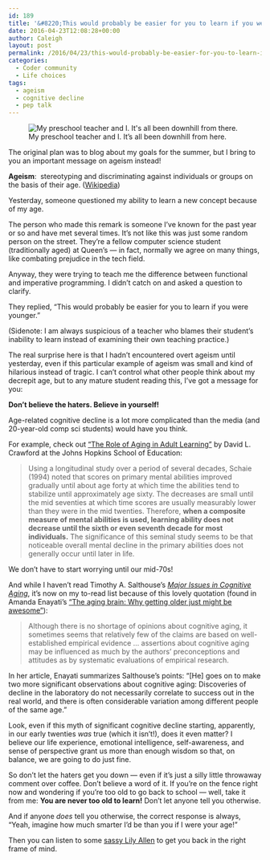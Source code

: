 ```yaml
---
id: 189
title: '&#8220;This would probably be easier for you to learn if you were younger.&#8221;'
date: 2016-04-23T12:08:28+00:00
author: Caleigh
layout: post
permalink: /2016/04/23/this-would-probably-be-easier-for-you-to-learn-if-you-were-younger/
categories:
  - Coder community
  - Life choices
tags:
  - ageism
  - cognitive decline
  - pep talk
---
```

<figure><img src="{{ site.baseurl }}/public/posts/preschool.jpg" alt="My preschool teacher and I. It's all been downhill from there." sizes="(max-width: 400px) 100vw, 400px" data-recalc-dims="1" /><figcaption class="wp-caption-text">My preschool teacher and I. It&#8217;s all been downhill from here.</figcaption></figure> 

The original plan was to blog about my goals for the summer, but I bring to you an important message on ageism instead!

**Ageism**:  stereotyping and discriminating against individuals or groups on the basis of their age. ([Wikipedia](https://en.wikipedia.org/wiki/Ageism))

Yesterday, someone questioned my ability to learn a new concept because of my age.

The person who made this remark is someone I&#8217;ve known for the past year or so and have met several times. It&#8217;s not like this was just some random person on the street. They&#8217;re a fellow computer science student (traditionally aged) at Queen&#8217;s &#8212; in fact, normally we agree on many things, like combating prejudice in the tech field.

Anyway, they were trying to teach me the difference between functional and imperative programming. I didn&#8217;t catch on and asked a question to clarify.

They replied, &#8220;This would probably be easier for you to learn if you were younger.&#8221;

(Sidenote: I am always suspicious of a teacher who blames their student&#8217;s inability to learn instead of examining their own teaching practice.)

The real surprise here is that I hadn&#8217;t encountered overt ageism until yesterday, even if this particular example of ageism was small and kind of hilarious instead of tragic. I can&#8217;t control what other people think about my decrepit age, but to any mature student reading this, I&#8217;ve got a message for you:

**Don&#8217;t believe the haters. Believe in yourself!** 

Age-related cognitive decline is a lot more complicated than the media (and 20-year-old comp sci students) would have you think.

For example, check out [&#8220;The Role of Aging in Adult Learning&#8221;](http://education.jhu.edu/PD/newhorizons/lifelonglearning/higher-education/implications/) by David L. Crawford at the Johns Hopkins School of Education:

> Using a longitudinal study over a period of several decades, Schaie (1994) noted that scores on primary mental abilities improved gradually until about age forty at which time the abilities tend to stabilize until approximately age sixty. The decreases are small until the mid seventies at which time scores are usually measurably lower than they were in the mid twenties. Therefore, **when a composite measure of mental abilities is used, learning ability does not decrease until the sixth or even seventh decade for most individuals.** The significance of this seminal study seems to be that noticeable overall mental decline in the primary abilities does not generally occur until later in life.

We don&#8217;t have to start worrying until our mid-70s!

And while I haven&#8217;t read Timothy A. Salthouse&#8217;s [_Major Issues in Cognitive Aging_](https://global.oup.com/academic/product/major-issues-in-cognitive-aging-9780195372151?cc=ca&lang=en&), it&#8217;s now on my to-read list because of this lovely quotation (found in Amanda Enayati&#8217;s [&#8220;The aging brain: Why getting older just might be awesome&#8221;](http://www.cnn.com/2012/06/19/health/enayati-aging-brain-innovation/)):

> Although there is no shortage of opinions about cognitive aging, it sometimes seems that relatively few of the claims are based on well-established empirical evidence &#8230; assertions about cognitive aging may be influenced as much by the authors&#8217; preconceptions and attitudes as by systematic evaluations of empirical research.

In her article, Enayati summarizes Salthouse&#8217;s points: &#8220;[He] goes on to make two more significant observations about cognitive aging: Discoveries of decline in the laboratory do not necessarily correlate to success out in the real world, and there is often considerable variation among different people of the same age.&#8221;

Look, even if this myth of significant cognitive decline starting, apparently, in our early twenties _was_ true (which it isn&#8217;t!), does it even matter? I believe our life experience, emotional intelligence, self-awareness, and sense of perspective grant us more than enough wisdom so that, on balance, we are going to do just fine.

So don&#8217;t let the haters get you down &#8212; even if it&#8217;s just a silly little throwaway comment over coffee. Don&#8217;t believe a word of it. If you&#8217;re on the fence right now and wondering if you&#8217;re too old to go back to school &#8212; well, take it from me: **You are never too old to learn!** Don&#8217;t let anyone tell you otherwise.

And if anyone _does_ tell you otherwise, the correct response is always, &#8220;Yeah, imagine how much smarter I&#8217;d be than you if I were your age!&#8221;

Then you can listen to some [sassy Lily Allen](https://www.youtube.com/watch?v=yFE6qQ3ySXE) to get you back in the right frame of mind.